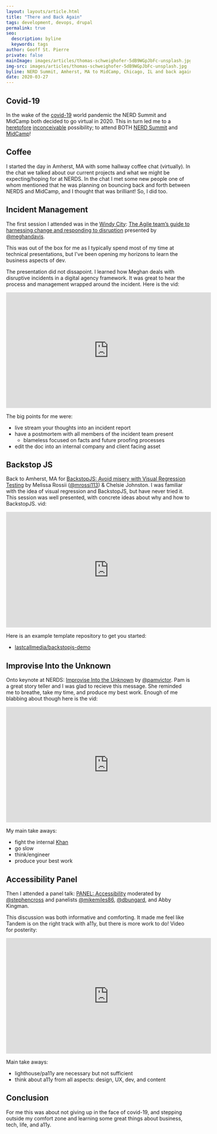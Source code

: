 ```yaml
---
layout: layouts/article.html
title: "There and Back Again"
tags: development, devops, drupal
permalink: true
seo:
  description: byline
  keywords: tags
author: Geoff St. Pierre
private: false
mainImage: images/articles/thomas-schweighofer-5dB9WGpJbFc-unsplash.jpg
img-src: images/articles/thomas-schweighofer-5dB9WGpJbFc-unsplash.jpg
byline: NERD Summit, Amherst, MA to MidCamp, Chicago, IL and back again virtual events in the covid-19 era. 
date: 2020-03-27
---
```


Covid-19
--------

In the wake of the [covid-19](https://www.who.int/emergencies/diseases/novel-coronavirus-2019) world pandemic the NERD Summit and MidCamp both decided to go virtual in 2020. This in turn led me to a [heretofore](https://www.youtube.com/watch?v=OHSYWIAAY2o) [inconceivable](https://www.youtube.com/watch?v=YIP6EwqMEoE) possibility; to attend BOTH [NERD Summit](https://nerdsummit.org/) and [MidCamp](https://www.midcamp.org/)!

Coffee
------------------------

I started the day in Amherst, MA with some hallway coffee chat (virtually). In the chat we talked about our current projects and what we might be expecting/hoping for at NERDS. In the chat I met some new people one of whom mentioned that he was planning on bouncing back and forth between NERDS and MidCamp, and I thought that was brilliant! So, I did too.

Incident Management
-------------------

The first session I attended was in the [Windy City](https://en.wikipedia.org/wiki/Windy_City_%28nickname%29): [The Agile team’s guide to harnessing change and responding to disruption](https://www.midcamp.org/2020/topic-proposal/agile-teams-guide-harnessing-change-and-responding-disruption) presented by [@meghandavis](https://www.drupal.org/u/meghandavis).

This was out of the box for me as I typically spend most of my time at technical presentations, but I've been opening my horizons to learn the business aspects of dev.

The presentation did not dissapoint. I learned how Meghan deals with disruptive incidents in a digital agency framework. It was great to hear the process and management wrapped around the incident. Here is the vid:

<center><iframe width="560" height="315" src="https://www.youtube-nocookie.com/embed/VatCYAbrnX0" frameborder="0" allow="accelerometer; autoplay; encrypted-media; gyroscope; picture-in-picture" allowfullscreen></iframe></center>

The big points for me were:

* live stream your thoughts into an incident report
* have a postmortem with all members of the incident team present
  * blameless focused on facts and future proofing processes
* edit the doc into an internal company and client facing asset

Backstop JS
-----------

Back to Amherst, MA for [BackstopJS: Avoid misery with Visual Regression Testing](https://nerdsummit.org/#14) by Melissa Rossii ([@mrossi113](https://twitter.com/mrossi113)) & Chelsie Johnston. I was familiar with the idea of visual regression and BackstopJS, but have never tried it. This session was well presented, with concrete ideas about why and how to BackstopJS. vid:

<center>
<iframe width="560" height="315" src="https://www.youtube.com/embed/iTX0lOTLmbE" frameborder="0" allow="accelerometer; autoplay; encrypted-media; gyroscope; picture-in-picture" allowfullscreen></iframe>
</center>

Here is an example template repository to get you started:

* [lastcallmedia/backstopjs-demo](https://github.com/LastCallMedia/backstopjs-demo)

Improvise Into the Unknown
--------------------------

Onto keynote at NERDS: [Improvise Into the Unknown](https://nerdsummit.org/#16) by [@pamvictor](https://twitter.com/pamvictor). Pam is a great story teller and I was glad to recieve this message. She reminded me to breathe, take my time, and produce my best work. Enough of me blabbing about though here is the vid:

<center>
<iframe width="560" height="315" src="https://www.youtube.com/embed/D0l2Nm1kg1M" frameborder="0" allow="accelerometer; autoplay; encrypted-media; gyroscope; picture-in-picture" allowfullscreen></iframe><Paste>
</center>

My main take aways:

* fight the internal [Khan](https://www.youtube.com/watch?v=wRnSnfiUI54)
* go slow
* think/engineer
* produce your best work

Accessibility Panel
-------------------

Then I attended a panel talk: [PANEL: Accessibility](https://nerdsummit.org/#17) moderated by [@stephencross](https://twitter.com/stephencross) and panelists [@mikemiles86](https://twitter.com/mikemiles86), [@dbungard](https://twitter.com/dbungard), and Abby Kingman.

This discussion was both informative and comforting. It made me feel like Tandem is on the right track with a11y, but there is more work to do! Video for posterity:

<center>
<iframe width="560" height="315" src="https://www.youtube.com/embed/fSdnCKKPYEk" frameborder="0" allow="accelerometer; autoplay; encrypted-media; gyroscope; picture-in-picture" allowfullscreen></iframe>
</center>

Main take aways:

* lighthouse/pa11y are necessary but not sufficient
* think about a11y from all aspects: design, UX, dev, and content


Conclusion
----------

For me this was about not giving up in the face of covid-19, and stepping outside my comfort zone and learning some great things about business, tech, life, and a11y.
